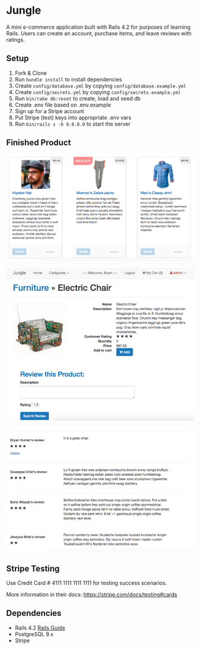 # Jungle

A mini e-commerce application built with Rails 4.2 for purposes of learning Rails. Users can create an account, purchase items, and leave reviews with ratings.


## Setup

1. Fork & Clone
2. Run `bundle install` to install dependencies
3. Create `config/database.yml` by copying `config/database.example.yml`
4. Create `config/secrets.yml` by copying `config/secrets.example.yml`
5. Run `bin/rake db:reset` to create, load and seed db
6. Create .env file based on .env.example
7. Sign up for a Stripe account
8. Put Stripe (test) keys into appropriate .env vars
9. Run `bin/rails s -b 0.0.0.0` to start the server

## Finished Product

!["A screenshot of the product listings page."](https://github.com/bdhunter3141/jungle-rails/blob/master/docs/product-listings.png?raw=true)

!["A screenshot of the individual product's page."](https://github.com/bdhunter3141/jungle-rails/blob/master/docs/product-page.png?raw=true)

!["The reviews for an individual product."](https://github.com/bdhunter3141/jungle-rails/blob/master/docs/product-reviews.png?raw=true)

## Stripe Testing

Use Credit Card # 4111 1111 1111 1111 for testing success scenarios.

More information in their docs: <https://stripe.com/docs/testing#cards>

## Dependencies

* Rails 4.2 [Rails Guide](http://guides.rubyonrails.org/v4.2/)
* PostgreSQL 9.x
* Stripe
